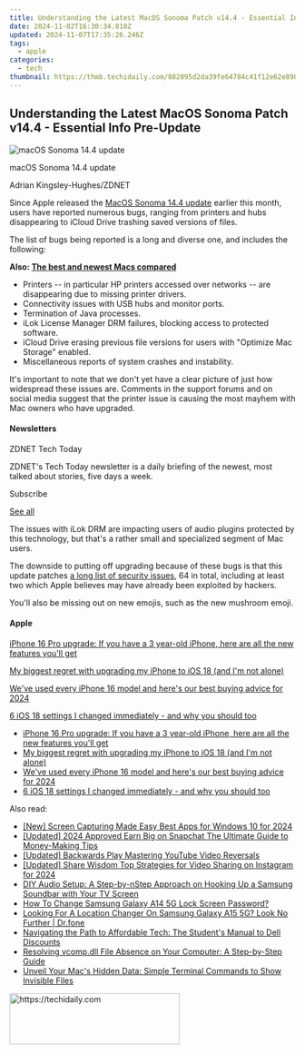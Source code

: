 ```yaml
---
title: Understanding the Latest MacOS Sonoma Patch v14.4 - Essential Info Pre-Update
date: 2024-11-02T16:30:34.818Z
updated: 2024-11-07T17:35:26.246Z
tags:
  - apple
categories:
  - tech
thumbnail: https://thmb.techidaily.com/882095d2da39fe64784c41f12e62e8902eedfbd70811eb41932ee6ba3528eb2f.jpg
---
```


## Understanding the Latest MacOS Sonoma Patch v14.4 - Essential Info Pre-Update

![macOS Sonoma 14.4 update](https://www.zdnet.com/a/img/resize/6207bc8e3f88ac4737acd84fbe189580ed34219d/2024/03/19/aaf4b5f6-e174-403c-be46-d911c48441cc/2024-03-19-18-32-06.jpg?auto=webp&width=1280)

macOS Sonoma 14.4 update

Adrian Kingsley-Hughes/ZDNET

Since Apple released the [MacOS Sonoma 14.4 update](https://www.zdnet.com/article/apple-releases-macos-sonoma-14-4-with-a-whopping-64-bug-fixes/) earlier this month, users have reported numerous bugs, ranging from printers and hubs disappearing to iCloud Drive trashing saved versions of files.

The list of bugs being reported is a long and diverse one, and includes the following:

**Also: [The best and newest Macs compared](https://www.zdnet.com/article/best-mac/)**

* Printers -- in particular HP printers accessed over networks -- are disappearing due to missing printer drivers.
* Connectivity issues with USB hubs and monitor ports.
* Termination of Java processes.
* iLok License Manager DRM failures, blocking access to protected software.
* iCloud Drive erasing previous file versions for users with "Optimize Mac Storage" enabled.
* Miscellaneous reports of system crashes and instability.

It's important to note that we don't yet have a clear picture of just how widespread these issues are. Comments in the support forums and on social media suggest that the printer issue is causing the most mayhem with Mac owners who have upgraded. 

#### Newsletters

ZDNET Tech Today

ZDNET's Tech Today newsletter is a daily briefing of the newest, most talked about stories, five days a week.

 Subscribe

[See all](https://www.zdnet.com/newsletters/)

The issues with iLok DRM are impacting users of audio plugins protected by this technology, but that's a rather small and specialized segment of Mac users.

The downside to putting off upgrading because of these bugs is that this update patches [a long list of security issues](https://support.apple.com/en-us/HT214084), 64 in total, including at least two which Apple believes may have already been exploited by hackers. 

You'll also be missing out on new emojis, such as the new mushroom emoji.

#### Apple

[iPhone 16 Pro upgrade: If you have a 3 year-old iPhone, here are all the new features you'll get](https://www.zdnet.com/article/iphone-16-pro-and-pro-max-hands-on/ "iPhone 16 Pro upgrade: If you have a 3 year-old iPhone, here are all the new features you'll get")

[My biggest regret with upgrading my iPhone to iOS 18 (and I'm not alone)](https://www.zdnet.com/article/my-biggest-regret-with-upgrading-my-iphone-to-ios-18-and-im-not-alone/ "My biggest regret with upgrading my iPhone to iOS 18 (and I'm not alone)")

[We've used every iPhone 16 model and here's our best buying advice for 2024](https://www.zdnet.com/article/iphone-16-pro-max-buying-advice-2024/ "We've used every iPhone 16 model and here's our best buying advice for 2024")

[6 iOS 18 settings I changed immediately - and why you should too](https://www.zdnet.com/article/6-ios-18-settings-i-changed-immediately-and-why-you-should-too/ "6 iOS 18 settings I changed immediately - and why you should too")

* [iPhone 16 Pro upgrade: If you have a 3 year-old iPhone, here are all the new features you'll get](https://www.zdnet.com/article/iphone-16-pro-and-pro-max-hands-on/ "iPhone 16 Pro upgrade: If you have a 3 year-old iPhone, here are all the new features you'll get")
* [My biggest regret with upgrading my iPhone to iOS 18 (and I'm not alone)](https://www.zdnet.com/article/my-biggest-regret-with-upgrading-my-iphone-to-ios-18-and-im-not-alone/ "My biggest regret with upgrading my iPhone to iOS 18 (and I'm not alone)")
* [We've used every iPhone 16 model and here's our best buying advice for 2024](https://www.zdnet.com/article/iphone-16-pro-max-buying-advice-2024/ "We've used every iPhone 16 model and here's our best buying advice for 2024")
* [6 iOS 18 settings I changed immediately - and why you should too](https://www.zdnet.com/article/6-ios-18-settings-i-changed-immediately-and-why-you-should-too/ "6 iOS 18 settings I changed immediately - and why you should too")

<ins class="adsbygoogle"
     style="display:block"
     data-ad-format="autorelaxed"
     data-ad-client="ca-pub-7571918770474297"
     data-ad-slot="1223367746"></ins>

<ins class="adsbygoogle"
     style="display:block"
     data-ad-client="ca-pub-7571918770474297"
     data-ad-slot="8358498916"
     data-ad-format="auto"
     data-full-width-responsive="true"></ins>

<span class="atpl-alsoreadstyle">Also read:</span>
<div><ul>
<li><a href="https://screen-mirroring-recording.techidaily.com/new-screen-capturing-made-easy-best-apps-for-windows-10-for-2024/"><u>[New] Screen Capturing Made Easy Best Apps for Windows 10 for 2024</u></a></li>
<li><a href="https://snapchat-videos.techidaily.com/updated-2024-approved-earn-big-on-snapchat-the-ultimate-guide-to-money-making-tips/"><u>[Updated] 2024 Approved Earn Big on Snapchat The Ultimate Guide to Money-Making Tips</u></a></li>
<li><a href="https://youtube-web.techidaily.com/ed-backwards-play-mastering-youtube-video-reversals/"><u>[Updated] Backwards Play Mastering YouTube Video Reversals</u></a></li>
<li><a href="https://facebook-videos.techidaily.com/updated-share-wisdom-top-strategies-for-video-sharing-on-instagram-for-2024/"><u>[Updated] Share Wisdom Top Strategies for Video Sharing on Instagram for 2024</u></a></li>
<li><a href="https://techtrends.techidaily.com/diy-audio-setup-a-step-by-nstep-approach-on-hooking-up-a-samsung-soundbar-with-your-tv-screen/"><u>DIY Audio Setup: A Step-by-nStep Approach on Hooking Up a Samsung Soundbar with Your TV Screen</u></a></li>
<li><a href="https://android-unlock.techidaily.com/how-to-change-samsung-galaxy-a14-5g-lock-screen-password-by-drfone-android/"><u>How To Change Samsung Galaxy A14 5G Lock Screen Password?</u></a></li>
<li><a href="https://fake-location.techidaily.com/looking-for-a-location-changer-on-samsung-galaxy-a15-5g-look-no-further-drfone-by-drfone-virtual-android/"><u>Looking For A Location Changer On Samsung Galaxy A15 5G? Look No Further | Dr.fone</u></a></li>
<li><a href="https://techtrends.techidaily.com/navigating-the-path-to-affordable-tech-the-students-manual-to-dell-discounts/"><u>Navigating the Path to Affordable Tech: The Student's Manual to Dell Discounts</u></a></li>
<li><a href="https://techtrends.techidaily.com/resolving-vcompdll-file-absence-on-your-computer-a-step-by-step-guide/"><u>Resolving vcomp.dll File Absence on Your Computer: A Step-by-Step Guide</u></a></li>
<li><a href="https://techtrends.techidaily.com/unveil-your-macs-hidden-data-simple-terminal-commands-to-show-invisible-files/"><u>Unveil Your Mac's Hidden Data: Simple Terminal Commands to Show Invisible Files</u></a></li>
</ul></div>

<!-- affiliate ads begin -->
<a href="https://aligracehair.sjv.io/c/5597632/1959759/19272" target="_top" id="1959759">
  <img src="//a.impactradius-go.com/display-ad/19272-1959759" border="0" alt="https://techidaily.com" width="300" height="90"/>
</a>
<img height="0" width="0" src="https://aligracehair.sjv.io/i/5597632/1959759/19272" style="position:absolute;visibility:hidden;" border="0" />
<!-- affiliate ads end -->

